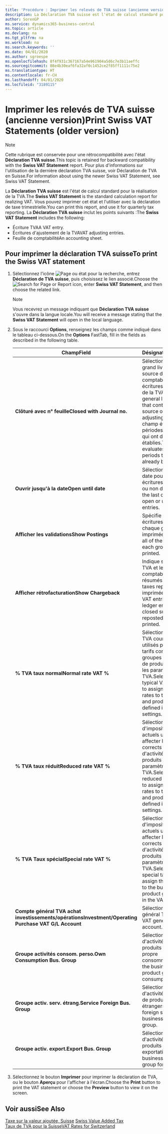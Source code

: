 ```yaml
---
title: 'Procédure : Imprimer les relevés de TVA suisse (ancienne version)'
description: La Déclaration TVA suisse est l'état de calcul standard pour la réalisation de la TVA. Vous pouvez imprimer cet état et l'utiliser avec la déclaration de taxe trimestrielle.
author: SorenGP
ms.service: dynamics365-business-central
ms.topic: article
ms.devlang: na
ms.tgt_pltfrm: na
ms.workload: na
ms.search.keywords: ''
ms.date: 04/01/2020
ms.author: sgroespe
ms.openlocfilehash: 8f4f931c367167a54e961904a5d6c7e3b11aeffc
ms.sourcegitcommit: 88e4b30eaf6fa32af0c1452ce2f85ff1111c75e2
ms.translationtype: HT
ms.contentlocale: fr-CH
ms.lasthandoff: 04/01/2020
ms.locfileid: "3189115"
---
```

# <a name="print-swiss-vat-statements-older-version"></a><span data-ttu-id="0daba-104">Imprimer les relevés de TVA suisse (ancienne version)</span><span class="sxs-lookup"><span data-stu-id="0daba-104">Print Swiss VAT Statements (older version)</span></span>

> [!NOTE]  
>  <span data-ttu-id="0daba-105">Cette rubrique est conservée pour une rétrocompatibilité avec l'état **Déclaration TVA suisse**.</span><span class="sxs-lookup"><span data-stu-id="0daba-105">This topic is retained for backward compatibility with the **Swiss VAT Statement** report.</span></span> <span data-ttu-id="0daba-106">Pour plus d'informations sur l'utilisation de la dernière déclaration TVA suisse, voir Déclaration de TVA en Suisse.</span><span class="sxs-lookup"><span data-stu-id="0daba-106">For information about using the newer Swiss VAT Statement, see Swiss VAT Statement.</span></span>  

<span data-ttu-id="0daba-107">La **Déclaration TVA suisse** est l'état de calcul standard pour la réalisation de la TVA.</span><span class="sxs-lookup"><span data-stu-id="0daba-107">The **Swiss VAT Statement** is the standard calculation report for realizing VAT.</span></span> <span data-ttu-id="0daba-108">Vous pouvez imprimer cet état et l'utiliser avec la déclaration de taxe trimestrielle.</span><span class="sxs-lookup"><span data-stu-id="0daba-108">You can print this report, and use it for quarterly tax reporting.</span></span> <span data-ttu-id="0daba-109">La **Déclaration TVA suisse** inclut les points suivants :</span><span class="sxs-lookup"><span data-stu-id="0daba-109">The **Swiss VAT Statement** includes the following:</span></span>  

- <span data-ttu-id="0daba-110">Écriture TVA</span><span class="sxs-lookup"><span data-stu-id="0daba-110">A VAT entry.</span></span>  
- <span data-ttu-id="0daba-111">Écritures d'ajustement de la TVA</span><span class="sxs-lookup"><span data-stu-id="0daba-111">VAT adjusting entries.</span></span>  
- <span data-ttu-id="0daba-112">Feuille de comptabilité</span><span class="sxs-lookup"><span data-stu-id="0daba-112">An accounting sheet.</span></span>  

## <a name="to-print-the-swiss-vat-statement"></a><span data-ttu-id="0daba-113">Pour imprimer la déclaration TVA suisse</span><span class="sxs-lookup"><span data-stu-id="0daba-113">To print the Swiss VAT statement</span></span>  

1.  <span data-ttu-id="0daba-114">Sélectionnez l'icône ![Page ou état pour la recherche](../../media/ui-search/search_small.png "Icône Page ou état pour la recherche"), entrez **Déclaration de TVA suisse**, puis choisissez le lien associé.</span><span class="sxs-lookup"><span data-stu-id="0daba-114">Choose the ![Search for Page or Report](../../media/ui-search/search_small.png "Search for Page or Report icon") icon, enter **Swiss VAT Statement**, and then choose the related link.</span></span>  

    > [!NOTE]  
    >  <span data-ttu-id="0daba-115">Vous recevrez un message indiquant que **Déclaration TVA suisse** s'ouvre dans la langue locale.</span><span class="sxs-lookup"><span data-stu-id="0daba-115">You will receive a message stating that the **Swiss VAT Statement** will open in the local language.</span></span>  

2.  <span data-ttu-id="0daba-116">Sous le raccourci **Options**, renseignez les champs comme indiqué dans le tableau ci-dessous.</span><span class="sxs-lookup"><span data-stu-id="0daba-116">On the **Options** FastTab, fill in the fields as described in the following table.</span></span>  

    |<span data-ttu-id="0daba-117">Champ</span><span class="sxs-lookup"><span data-stu-id="0daba-117">Field</span></span>|<span data-ttu-id="0daba-118">Désignation</span><span class="sxs-lookup"><span data-stu-id="0daba-118">Description</span></span>|  
    |---------------------------------|---------------------------------------|  
    |<span data-ttu-id="0daba-119">**Clôturé avec n° feuille**</span><span class="sxs-lookup"><span data-stu-id="0daba-119">**Closed with Journal no.**</span></span>|<span data-ttu-id="0daba-120">Sélectionnez les feuilles grand livre contenant la source de comptabilisation des écritures d'ajustement de la TVA.</span><span class="sxs-lookup"><span data-stu-id="0daba-120">Select the general ledger journals that contain the posting source of the VAT adjusting entries.</span></span> <span data-ttu-id="0daba-121">Ce champ évalue les périodes comptables qui ont déjà établies.</span><span class="sxs-lookup"><span data-stu-id="0daba-121">This field evaluates accounting periods that have already been settled.</span></span>|  
    |<span data-ttu-id="0daba-122">**Ouvrir jusqu'à la date**</span><span class="sxs-lookup"><span data-stu-id="0daba-122">**Open until date**</span></span>|<span data-ttu-id="0daba-123">Sélectionnez la dernière date pour régler les écritures TVA ouvertes ou non définies.</span><span class="sxs-lookup"><span data-stu-id="0daba-123">Select the last date for settling open or unsettled VAT entries.</span></span>|  
    |<span data-ttu-id="0daba-124">**Afficher les validations**</span><span class="sxs-lookup"><span data-stu-id="0daba-124">**Show Postings**</span></span>|<span data-ttu-id="0daba-125">Spécifie si toutes les écritures TVA pour chaque groupe sont imprimées.</span><span class="sxs-lookup"><span data-stu-id="0daba-125">Specifies if all of the VAT entries for each group will be printed.</span></span>|  
    |<span data-ttu-id="0daba-126">**Afficher rétrofacturation**</span><span class="sxs-lookup"><span data-stu-id="0daba-126">**Show Chargeback**</span></span>|<span data-ttu-id="0daba-127">Indique si les écritures TVA et les écritures comptables avec des résumés fermés ou des taxes republiées seront imprimées.</span><span class="sxs-lookup"><span data-stu-id="0daba-127">Specifies if VAT entries and general ledger entries with closed summaries or reposted tax will be printed.</span></span>|  
    |<span data-ttu-id="0daba-128">**% TVA taux normal**</span><span class="sxs-lookup"><span data-stu-id="0daba-128">**Normal rate VAT %**</span></span>|<span data-ttu-id="0daba-129">Sélectionnez les taux de TVA courants actuels utilisés pour affecter les tarifs corrects aux groupes d'activités et de produits définis dans les paramètres de TVA.</span><span class="sxs-lookup"><span data-stu-id="0daba-129">Select the current typical VAT rates used to assign the correct rates to the business and product groups defined in the VAT settings.</span></span>|  
    |<span data-ttu-id="0daba-130">**% TVA taux réduit**</span><span class="sxs-lookup"><span data-stu-id="0daba-130">**Reduced rate VAT %**</span></span>|<span data-ttu-id="0daba-131">Sélectionnez les taux d'imposition réduits actuels utilisés pour affecter les taux corrects aux groupes d'activités et de produits définis dans les paramètres de TVA.</span><span class="sxs-lookup"><span data-stu-id="0daba-131">Select the current reduced tax rates used to assign the correct rates to the business and product groups defined in the VAT settings.</span></span>|  
    |<span data-ttu-id="0daba-132">**% TVA Taux spécial**</span><span class="sxs-lookup"><span data-stu-id="0daba-132">**Special rate VAT %**</span></span>|<span data-ttu-id="0daba-133">Sélectionnez les taux d'imposition spéciaux actuels utilisés pour affecter les taux corrects aux groupes d'activités et de produits définis dans les paramètres de TVA.</span><span class="sxs-lookup"><span data-stu-id="0daba-133">Select the current special tax rates used to assign the correct rates to the business and product groups defined in the VAT settings.</span></span>|  
    |<span data-ttu-id="0daba-134">**Compte général TVA achat investissements/opérations**</span><span class="sxs-lookup"><span data-stu-id="0daba-134">**Investment/Operating Purchase VAT G/L Account**</span></span>|<span data-ttu-id="0daba-135">Sélectionnez le compte général TVA.</span><span class="sxs-lookup"><span data-stu-id="0daba-135">Select the VAT general ledger account.</span></span>|  
    |<span data-ttu-id="0daba-136">**Groupe activités consom. perso.**</span><span class="sxs-lookup"><span data-stu-id="0daba-136">**Own Consumption Bus. Group**</span></span>|<span data-ttu-id="0daba-137">Sélectionnez le groupe d'activités et de produits pour votre propre consommation.</span><span class="sxs-lookup"><span data-stu-id="0daba-137">Select the business and product group for own consumptions.</span></span>|  
    |<span data-ttu-id="0daba-138">**Groupe activ. serv. étrang.**</span><span class="sxs-lookup"><span data-stu-id="0daba-138">**Service Foreign Bus. Group**</span></span>|<span data-ttu-id="0daba-139">Sélectionnez le groupe d'activités de service et de produits étrangers.</span><span class="sxs-lookup"><span data-stu-id="0daba-139">Select the foreign service business and product group.</span></span>|  
    |<span data-ttu-id="0daba-140">**Groupe activ. export.**</span><span class="sxs-lookup"><span data-stu-id="0daba-140">**Export Bus. Group**</span></span>|<span data-ttu-id="0daba-141">Sélectionnez le groupe d'activités et de produits pour les exportations.</span><span class="sxs-lookup"><span data-stu-id="0daba-141">Select the business and product group for exports.</span></span>|  

3.  <span data-ttu-id="0daba-142">Sélectionnez le bouton **Imprimer** pour imprimer la déclaration de TVA, ou le bouton **Aperçu** pour l'afficher à l'écran.</span><span class="sxs-lookup"><span data-stu-id="0daba-142">Choose the **Print** button to print the VAT statement or choose the **Preview** button to view it on the screen.</span></span>  

## <a name="see-also"></a><span data-ttu-id="0daba-143">Voir aussi</span><span class="sxs-lookup"><span data-stu-id="0daba-143">See Also</span></span>  
 <span data-ttu-id="0daba-144">[Taxe sur la valeur ajoutée, Suisse](swiss-value-added-tax.md) </span><span class="sxs-lookup"><span data-stu-id="0daba-144">[Swiss Value Added Tax](swiss-value-added-tax.md) </span></span>  
 [<span data-ttu-id="0daba-145">Taux de TVA pour la Suisse</span><span class="sxs-lookup"><span data-stu-id="0daba-145">VAT Rates for Switzerland</span></span>](vat-rates-for-switzerland.md)
